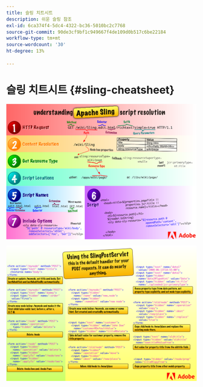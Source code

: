 ```yaml
---
title: 슬링 치트시트
description: 쉬운 슬링 참조
exl-id: 6ca374f4-5dc4-4322-bc36-5010bc2c7768
source-git-commit: 90de3cf9bf1c949667f4de109d0b517c6be22184
workflow-type: tm+mt
source-wordcount: '30'
ht-degree: 13%

---
```


# 슬링 치트시트 {#sling-cheatsheet}

![Apache Sling 스크립트 해상도 이해.](assets/sling-cheatsheet-01.png)

![SlingPostServlet 사용 - POST 요청에 대한 기본 핸들러로, 거의 모든 작업을 수행할 수 있습니다.](assets/sling-cheatsheet-02.png)
